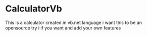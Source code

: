 # CalculatorVb
This is a calculator created in vb.net language i want this to be an opensource try i if you want and add your own features 
